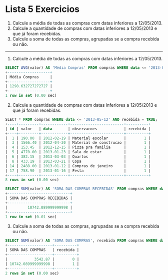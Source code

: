 # Lista 5 Exercicios

1. Calcule a média de todas as compras com datas inferiores a 12/05/2013.
2. Calcule a quantidade de compras com datas inferiores a 12/05/2013 e que já foram recebidas.
3. Calcule a soma de todas as compras, agrupadas se a compra recebida ou não.

---

1. Calcule a média de todas as compras com datas inferiores a 12/05/2013.

```sql
SELECT AVG(valor) AS 'Média Compras' FROM compras WHERE data <= '2013-05-12';
+-------------------+
| Média Compras     |
+-------------------+
| 1298.632727272727 |
+-------------------+
1 row in set (0.00 sec)
```

2. Calcule a quantidade de compras com datas inferiores a 12/05/2013 e que já foram recebidas.

```sql
SLECT * FROM compras WHERE data <= '2013-05-12' AND recebida = TRUE;
+----+---------+------------+------------------------+----------+
| id | valor   | data       | observacoes            | recebida |
+----+---------+------------+------------------------+----------+
|  1 | 190.00  | 2012-02-19 | Material escolar       |        1 |
|  3 | 1566.40 | 2012-04-30 | Material de construcao |        1 |
|  4 | 153.45  | 2012-12-15 | Pizza pra familia      |        1 |
|  5 | 4770.00 | 2013-01-23 | Sala de estar          |        1 |
|  6 | 382.15  | 2013-03-03 | Quartos                |        1 |
|  8 | 433.19  | 2013-03-21 | Copa                   |        1 |
| 14 | 2488.00 | 2013-01-12 | Compras de janeiro     |        1 |
| 17 | 758.90  | 2013-01-16 | Festa                  |        1 |
+----+---------+------------+------------------------+----------+
8 rows in set (0.00 sec)

SELECT SUM(valor) AS 'SOMA DAS COMPRAS RECEBIDAS' FROM compras WHERE data < '2013-05-12' AND recebida = TRUE;
+----------------------------+
| SOMA DAS COMPRAS RECEBIDAS |
+----------------------------+
|         10742.089999999998 |
+----------------------------+
1 row in set (0.01 sec)
```

3. Calcule a soma de todas as compras, agrupadas se a compra recebida ou não.


```sql
SELECT SUM(valor) AS 'SOMA DAS COMPRAS', recebida FROM compras WHERE data <= '2013-05-12' GROUP BY recebida;
+--------------------+----------+
| SOMA DAS COMPRAS   | recebida |
+--------------------+----------+
|            3542.87 |        0 |
| 10742.089999999998 |        1 |
+--------------------+----------+
2 rows in set (0.00 sec)
```
